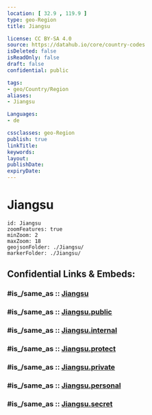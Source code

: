 ```yaml
---
location: [ 32.9 , 119.9 ] 
type: geo-Region
title: Jiangsu

license: CC BY-SA 4.0
source: https://datahub.io/core/country-codes
isDeleted: false
isReadOnly: false
draft: false
confidential: public

tags:
- geo/Country/Region
aliases:
- Jiangsu

Languages:
- de

cssclasses: geo-Region
publish: true
linkTitle: 
keywords: 
layout: 
publishDate: 
expiryDate: 
---
```


# Jiangsu

```leaflet
id: Jiangsu
zoomFeatures: true 
minZoom: 2 
maxZoom: 18
geojsonFolder: ./Jiangsu/
markerFolder: ./Jiangsu/
```


## Confidential Links & Embeds: 

### #is_/same_as :: [Jiangsu](/_Standards/Earth/Continent/Asia/Asia~East/China/provinces~China/Jiangsu.md) 

### #is_/same_as :: [Jiangsu.public](/_public/Earth/Continent/Asia/Asia~East/China/provinces~China/Jiangsu.public.md) 

### #is_/same_as :: [Jiangsu.internal](/_internal/Earth/Continent/Asia/Asia~East/China/provinces~China/Jiangsu.internal.md) 

### #is_/same_as :: [Jiangsu.protect](/_protect/Earth/Continent/Asia/Asia~East/China/provinces~China/Jiangsu.protect.md) 

### #is_/same_as :: [Jiangsu.private](/_private/Earth/Continent/Asia/Asia~East/China/provinces~China/Jiangsu.private.md) 

### #is_/same_as :: [Jiangsu.personal](/_personal/Earth/Continent/Asia/Asia~East/China/provinces~China/Jiangsu.personal.md) 

### #is_/same_as :: [Jiangsu.secret](/_secret/Earth/Continent/Asia/Asia~East/China/provinces~China/Jiangsu.secret.md)

